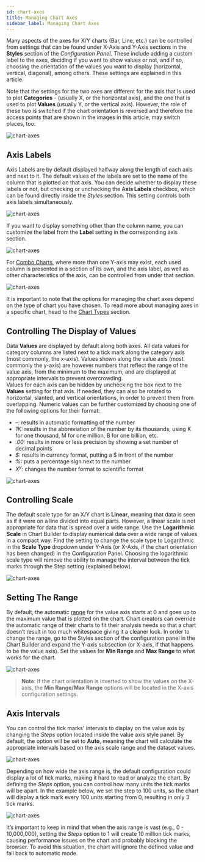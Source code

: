```yaml
---
id: chart-axes
title: Managing Chart Axes
sidebar_label: Managing Chart Axes
---
```


<div style={{textAlign: "justify"}}>


Many aspects of the axes for X/Y charts (Bar, Line, etc.) can be controlled from settings that can be found under X-Axis and Y-Axis sections in the **Styles** section of the *Configuration Panel*. These include adding a custom label to the axes, deciding if you want to show values or not, and if so, choosing the orientation of the values you want to display (horizontal, vertical, diagonal), among others. These settings are explained in this article.

Note that the settings for the two axes are different for the axis that is used to plot **Categories** - (usually X, or the horizontal axis), and the one that is used to plot **Values** (usually Y, or the vertical axis). However, the role of these two is switched if the chart orientation is reversed and therefore the access points that are shown in the images in this article, may switch places, too.

![chart-axes](https://s3.amazonaws.com/cdn.qrvey.com/documentation_assets/ui-docs/chart-builder/chart-axes/styles.png#thumbnail-40)

## Axis Labels
Axis Labels are by default displayed halfway along the length of each axis and next to it. The default values of the labels are set to the name of the column that is plotted on that axis.
You can decide whether to display these labels or not, but checking or unchecking the A**xis Labels** checkbox, which can be found directly inside the *Styles* section. This setting controls both axis labels simultaneously.

![chart-axes](https://s3.amazonaws.com/cdn.qrvey.com/documentation_assets/ui-docs/chart-builder/chart-axes/axis-label.png#thumbnail-60)



If you want to display something other than the column name, you can customize the label from the **Label** setting in the corresponding axis section.

![chart-axes](https://s3.amazonaws.com/cdn.qrvey.com/documentation_assets/ui-docs/chart-builder/chart-axes/xaxis.png#thumbnail-40)



For <a href="/docs/ui-docs/dataviews/chart-types/combo-charts" target="_blank">Combo Charts</a>, where more than one Y-axis may exist, each used column is presented in a section of its own, and the axis label, as well as other characteristics of the axis, can be controlled from under that section. 

![chart-axes](https://s3.amazonaws.com/cdn.qrvey.com/documentation_assets/ui-docs/chart-builder/chart-axes/combo.png#thumbnail)


It is important to note that the options for managing the chart axes depend on the type of chart you have chosen. To read more about managing axes in a specific chart, head to the <a href="/docs/ui-docs/dataviews/chart-types/bar-charts" target="_blank">Chart Types</a> section. 

## Controlling The Display of Values
Data **Values** are displayed by default along both axes. All data values for category columns are listed next to a tick mark along the category axis (most commonly, the x-axis). Values shown along the value axis (most commonly the y-axis) are however numbers that reflect the range of the value axis, from the minimum to the maximum, and are displayed at appropriate intervals to prevent overcrowding.  
Values for each axis can be hidden by unchecking the box next to the **Values** setting for that axis. If needed, they can also be rotated to horizontal, slanted, and vertical orientations, in order to prevent them from overlapping. Numeric values can be further customized by choosing one of the following options for their format:
* *–:* results in automatic formatting of the number
* *1K:* results in the abbreviation of the number by its thousands, using K for one thousand, M for one million, B for one billion, etc.
* *.00:* results in more or less precision by showing a set number of decimal points 
* _$:_ results in currency format, putting a $ in front of the number
* *%:* puts a percentage sign next to the number
* *X<sup>y</sup>:* changes the number format to scientific format

![chart-axes](https://s3.amazonaws.com/cdn.qrvey.com/documentation_assets/ui-docs/chart-builder/chart-axes/yaxis.png#thumbnail-40)

 
## Controlling Scale
The default scale type for an X/Y chart is **Linear**, meaning that data is seen as if it were on a line divided into equal parts. However, a linear scale is not appropriate for data that is spread over a wide range. Use the **Logarithmic Scale** in Chart Builder to display numerical data over a wide range of values in a compact way. Find the setting to change the scale type to Logarithmic in the **Scale Type** dropdown under Y-Axis (or X-Axis, if the chart orientation has been changed) in the Configuration Panel.
Choosing the logarithmic scale type will remove the ability to manage the interval between the tick marks through the Step setting (explained below).

![chart-axes](https://s3.amazonaws.com/cdn.qrvey.com/documentation_assets/ui-docs/chart-builder/chart-axes/scale.png#thumbnail-40)

## Setting The Range

By default, the automatic <a href="/docs/get-started/glossary/#r" target="_blank">range</a> for the value axis starts at 0 and goes up to the maximum value that is plotted on the chart. Chart creators can override the automatic range of their charts to fit their analysis needs so that a chart doesn’t result in too much whitespace giving it a cleaner look. In order to change the range, go to the Styles section of the configuration panel in the Chart Builder and expand the Y-axis subsection (or X-axis, if that happens to be the value axis). Set the values for **Min Range** and **Max Range** to what works for the chart.

![chart-axes](https://s3.amazonaws.com/cdn.qrvey.com/documentation_assets/ui-docs/chart-builder/chart-axes/range.png#thumbnail-60)



>**Note**: If the chart orientation is inverted to show the values on the X-axis, the **Min Range/Max Range** options will be located in the X-axis configuration settings.

## Axis Intervals
You can control the tick marks' intervals to display on the value axis by changing the *Steps* option located inside the value axis style panel. By default, the option will be set to **Auto**, meaning the chart will calculate the appropriate intervals based on the axis scale range and the dataset values.

![chart-axes](https://s3.amazonaws.com/cdn.qrvey.com/documentation_assets/ui-docs/chart-builder/chart-axes/interval1.png#thumbnail)


Depending on how wide the axis range is, the default configuration could display a lot of tick marks, making it hard to read or analyze the chart. By defining the *Steps* option, you can control how many units the tick marks will be apart. In the example below, we set the step to 100 units, so the chart will display a tick mark every 100 units starting from 0, resulting in only 3 tick marks.

![chart-axes](https://s3.amazonaws.com/cdn.qrvey.com/documentation_assets/ui-docs/chart-builder/chart-axes/interval2.png#thumbnail)


It’s important to keep in mind that when the axis range is vast (e.g., 0 - 10,000,000), setting the *Steps* option to 1 will create 10 million tick marks, causing performance issues on the chart and probably blocking the browser. To avoid this situation, the chart will ignore the defined value and fall back to automatic mode.





</div>